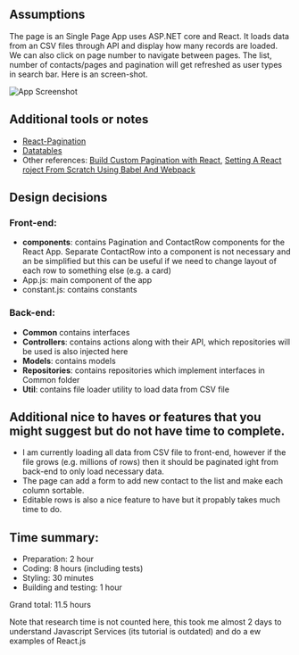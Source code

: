## Assumptions

The page is an Single Page App uses ASP.NET core and React. It loads data from an CSV files through API and display how many records are loaded. 
We can also click on page number to navigate between pages. The list, number of contacts/pages and pagination will get refreshed as user types in search bar. Here is an screen-shot.

![App Screenshot](screenshot.gif)

## Additional tools or notes

+ [React-Pagination](https://www.npmjs.com/package/react-pagination)
+ [Datatables](https://mdbootstrap.com/docs/jquery/tables/scroll)
+ Other references: [Build Custom Pagination with React](https://scotch.io/tutorials/build-custom-pagination-with-react), [Setting A React roject From Scratch Using Babel And Webpack](https://blog.bitsrc.io/etting-a-react-project-from-scratch-using-babel-and-webpack-5f26a525535d)

## Design decisions

### Front-end:

+ **components**: contains Pagination and ContactRow components for the React App. Separate ContactRow into a component is not necessary and an be simplified but this can be useful if we need to change layout of each row to something else (e.g. a card)
+ App.js: main component of the app
+ constant.js: contains constants

### Back-end: 
+ **Common** contains interfaces
+ **Controllers**: contains actions along with their API, which repositories will be used is also injected here
+ **Models**: contains models
+ **Repositories**: contains repositories which implement interfaces in Common folder
+ **Util**: contains file loader utility to load data from CSV file


## Additional nice to haves or features that you might suggest but do not have time to complete.

+ I am currently loading all data from CSV file to front-end, however if the file grows (e.g. millions of rows) then it should be paginated ight from back-end to only load necessary data.
+ The page can add a form to add new contact to the list and make each column sortable.
+ Editable rows is also a nice feature to have but it propably takes much time to do.

## Time summary:

+ Preparation: 2 hour
+ Coding: 8 hours (including tests)
+ Styling: 30 minutes
+ Building and testing: 1 hour

Grand total: 11.5 hours

Note that research time is not counted here, this took me almost 2 days to understand Javascript Services (its tutorial is outdated) and do a ew examples of React.js

